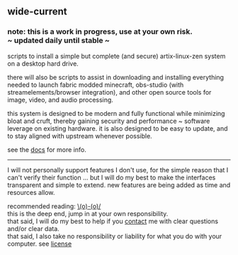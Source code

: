 ## wide-current

### note: this is a work in progress, use at your own risk. <br/> ~ updated daily until stable ~

scripts to install a simple but complete (and secure) artix-linux-zen system on a desktop hard drive.

there will also be scripts to assist in downloading and installing everything needed to launch fabric modded minecraft, obs-studio (with streamelements/browser integration), and other open source tools for image, video, and audio processing.

this system is designed to be modern and fully functional while minimizing bloat and cruft, thereby gaining security and performance ~  software leverage on existing hardware. it is also designed to be easy to update, and to stay aligned with upstream whenever possible.

see the [docs](/doc/index.md) for more info.

___

I will not personally support features I don't use, for the simple reason that I can't verify their function ... but I will do my best to make the interfaces transparent and simple to extend. new features are being added as time and resources allow.

recommended reading: [\\(o)-(o)/](/links.md) </br>
this is the deep end, jump in at your own responsibility.</br>
that said, I will do my best to help if you [contact](/contact.md) me with clear questions and/or clear data. </br>
that said, I also take no responsibility or liability for what you do with your computer. see [license](/LICENSE.md)
